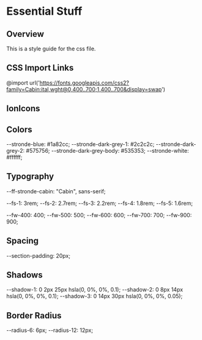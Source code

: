 <h1> Essential Stuff </h1>

<h2> Overview </h2>

This is a style guide for the css file.

<h2> CSS Import Links </h2>

@import url('https://fonts.googleapis.com/css2?family=Cabin:ital,wght@0,400..700;1,400..700&display=swap')


<h2> IonIcons </h2>

<script type="module" src="https://unpkg.com/ionicons@5.5.2/dist/ionicons/ionicons.esm.js"></script>

<script nomodule src="https://unpkg.com/ionicons@5.5.2/dist/ionicons/ionicons.js"></script>


<h2> Colors </h2>

--stronde-blue: #1a82cc;
--stronde-dark-grey-1: #2c2c2c;
--stronde-dark-grey-2: #575756;
--stronde-dark-grey-body: #535353;
--stronde-white: #ffffff;


<h2> Typography </h2>


--ff-stronde-cabin: "Cabin", sans-serif;

--fs-1: 3rem;
--fs-2: 2.7rem;
--fs-3: 2.2rem;
--fs-4: 1.8rem;
--fs-5: 1.6rem;

--fw-400: 400;
--fw-500: 500;
--fw-600: 600;
--fw-700: 700;
--fw-900: 900;

<h2> Spacing </h2>

--section-padding: 20px;

<h2> Shadows </h2>

--shadow-1: 0 2px 25px hsla(0, 0%, 0%, 0.1);
--shadow-2: 0 8px 14px hsla(0, 0%, 0%, 0.1);
--shadow-3: 0 14px 30px hsla(0, 0%, 0%, 0.05);

<h2> Border Radius </h2>

--radius-6: 6px;
--radius-12: 12px;